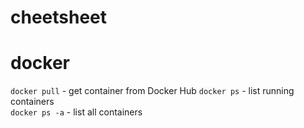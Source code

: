 # cheetsheet

# docker 

`docker pull` - get container from Docker Hub
`docker ps` - list running containers  
`docker ps -a` - list all containers
